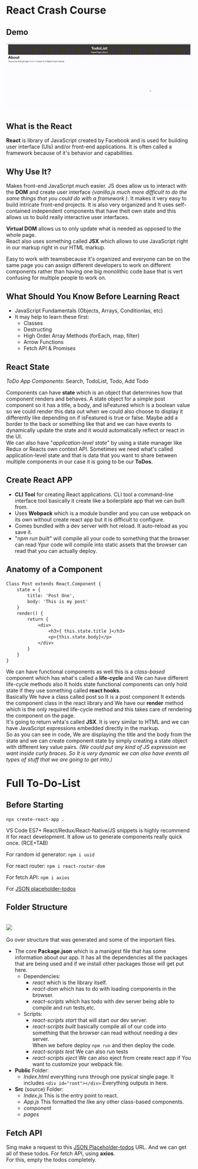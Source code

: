# React Crash Course  

## Demo  
![demo-todo-list](https://github.com/berceou/react_crash_course_todo/blob/master/img/todolist-react-crash-course.gif)

## What is the React
**React** is library of JavaScript created by Facebook and is used for building user interface (UIs) and/or front-end applications. It is often called a framework because of it's behavior and capabilities.  

## Why Use It?

Makes front-end JavaScript much easier. JS does allow us to interact with the **DOM** and create user interface *(vanilla.js much more difficult to do the same things that you could do with a framework )*. It makes it very easy to build intricate front-end projects. It is also very organized and It uses self-contained independent components that have theit own state and this allows us to build really interactive user interfaces.  

**Virtual DOM** allows us to only update what is needed as opposed to the whole page.  
React also uses something called **JSX** which allows to use JavaScript right in our markup right in our HTML markup.  

Easy to work with teamsbecause it's organized and everyone can be on the same page you can assign different developers to work on different components rather than having one big monolithic code base that is vert confusing for multiple people to work on.  

## What Should You Know Before Learning React

- JavaScript Fundamentals (Objects, Arrays, Conditionlas, etc)  
- It may help to learn these first:  
    + Classes
    + Destructing  
    + High Order Array Methods (forEach, map, filter)  
    + Arrow Functions  
    + Fetch API & Promises  

## React State 

*ToDo App Components:* Search, TodoList, Todo, Add Todo  

Components can have **state** which is an object that determines how that component renders and behaves. A state object for a simple post component so it has a title, a body, and isFeatured which is a boolean value so we could render this data out when we could also choose to display it differently like depending on if isFeatured is true or false. Maybe add a border to the back or something like that and we can have events to dynamically update the state and it would automatically reflect or react in the UI.  
We can also have "*application-level state*" by using a state manager like Redux or Reacts own context API. Sometimes we need what's called application-level state and that is data that you want to share between multiple components in our case it is going to be our **ToDos**. 

## Create React APP

- **CLI Tool** for creating React applications. CLI tool a command-line interface tool basically it create like a boilerplate app that we can built from.  
- Uses **Webpack** which is a module   bundler and you can use webpack on its own without create react app but it is difficult to configure.  
- Comes bundled with a dev server with hot reload. It auto-reload as you save it.   
- "*npm run built*" will compile all your code to something that the browser can read Ypur code will compile into static assets that the browser can read that you can actually deploy.  

## Anatomy of a Component

```javacript
Class Post extends React.Component {
    state = {
        title: 'Post One',
        body: 'This is my post'
    }
    render() {
        return {
            <div>
                <h3>{ this.state.title }</h3>
                <p>{this.state.body}</p>
            </div>
        }
    }
}
```  
We can have functional components as well this is a *class-based* component which has what's called a **life-cycle** and We can have different life-cycle methods also It holds state functional components can only hold state if they use something called **react hooks**.  
Basically We have a class called post so It is a post component It extends the component class in the react library and We have our **render** method which is the only required life-cycle method and this takes care of rendering the component on the page.  
It's going to return whta's called **JSX**. It is very similar to HTML and we can have JavaScript expressions embedded directly in the markup.  
So as you can see in code, We are displaying the title and the body from the state and we can create component state by simply creating a state object with different key value pairs. *(We could put any kind of JS expression we want inside curly braces. So It is very dynamic we can also have events all types of stuff that we are going to get into.)*    

# Full To-Do-List

## Before Starting
```
npx create-react-app .
```

VS Code ES7+ React/Redux/React-Native/JS snippets is highly recommend it for react development. It allow us to generate components really quick once. (RCE+TAB)  

For random id generator:
```npm i uuid```  

For react router:
```npm i react-router-dom```  

For fetch API:
```npm i axios```  

For [JSON placeholder-todos](https://jsonplaceholder.typicode.com/todos)

## Folder Structure  
</br>  

<img aling="left" width=200 src="img\structure of folder.png">  
</br>   

Go over structure that was generated and some of the important files.  

- The core **Package.json** which is a manigest file that has some information about our app. It has all the dependencies all the packages that are being used and if we install other packages those will get put here.      
    + Dependencies:  
        + *react* which is the library itself.  
        + *react-dom* which has to do with loading components in the browser.  
        + *react-scripts* which has todo with dev server being able to compile and run tests,etc.  
    + Scripts:  
        + *react-scripts start* that will start our dev server.  
        + *react-scripts built* basically compile all of our code into something that the browser can read without needing a dev server.  
        When we before deploy ```npm run``` and then deploy the code.  
        + *react-scripts test* We can also run tests  
        + *react-scripts eject* We can also eject from create react app if You want to customize your webpack file.  
- **Public** Folder:  
    + *Index.html* everything runs through one pysical single page. It includes ```<div id="root"></div>```     Everything outputs in here.  
- **Src** (source) Folder:  
    + *Index.js* This is the entry point to react.  
    + *App.js* This formatted the like any other class-based components.  
    + *component*
    + *pages* 
## Fetch API

Sing make a request to this [JSON Placeholder-todos](https://jsonplaceholder.typicode.com/todos) URL. And we can get all of these todos. For fetch API, using **axios**.  
 For this, empty the todos completely.
